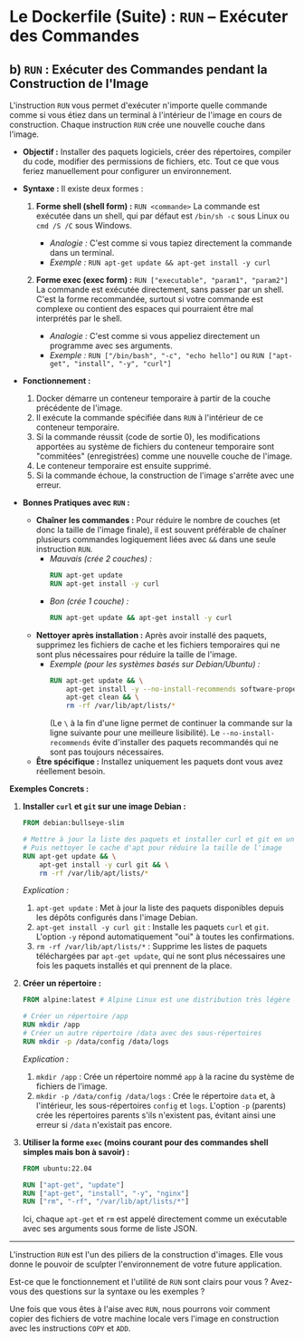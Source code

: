# Le Dockerfile (Suite) : `RUN` – Exécuter des Commandes

## b) `RUN` : Exécuter des Commandes pendant la Construction de l'Image

L'instruction `RUN` vous permet d'exécuter n'importe quelle commande comme si vous étiez dans un terminal à l'intérieur de l'image en cours de construction. Chaque instruction `RUN` crée une nouvelle couche dans l'image.

*   **Objectif :** Installer des paquets logiciels, créer des répertoires, compiler du code, modifier des permissions de fichiers, etc. Tout ce que vous feriez manuellement pour configurer un environnement.

*   **Syntaxe :** Il existe deux formes :
    1.  **Forme shell (shell form) :**
        `RUN <commande>`
        La commande est exécutée dans un shell, qui par défaut est `/bin/sh -c` sous Linux ou `cmd /S /C` sous Windows.
        *   *Analogie :* C'est comme si vous tapiez directement la commande dans un terminal.
        *   *Exemple :* `RUN apt-get update && apt-get install -y curl`

    2.  **Forme exec (exec form) :**
        `RUN ["executable", "param1", "param2"]`
        La commande est exécutée directement, sans passer par un shell. C'est la forme recommandée, surtout si votre commande est complexe ou contient des espaces qui pourraient être mal interprétés par le shell.
        *   *Analogie :* C'est comme si vous appeliez directement un programme avec ses arguments.
        *   *Exemple :* `RUN ["/bin/bash", "-c", "echo hello"]` ou `RUN ["apt-get", "install", "-y", "curl"]`

*   **Fonctionnement :**
    1.  Docker démarre un conteneur temporaire à partir de la couche précédente de l'image.
    2.  Il exécute la commande spécifiée dans `RUN` à l'intérieur de ce conteneur temporaire.
    3.  Si la commande réussit (code de sortie 0), les modifications apportées au système de fichiers du conteneur temporaire sont "commitées" (enregistrées) comme une nouvelle couche de l'image.
    4.  Le conteneur temporaire est ensuite supprimé.
    5.  Si la commande échoue, la construction de l'image s'arrête avec une erreur.

*   **Bonnes Pratiques avec `RUN` :**
    *   **Chaîner les commandes :** Pour réduire le nombre de couches (et donc la taille de l'image finale), il est souvent préférable de chaîner plusieurs commandes logiquement liées avec `&&` dans une seule instruction `RUN`.
        *   *Mauvais (crée 2 couches) :*
            ```dockerfile
            RUN apt-get update
            RUN apt-get install -y curl
            ```
        *   *Bon (crée 1 couche) :*
            ```dockerfile
            RUN apt-get update && apt-get install -y curl
            ```
    *   **Nettoyer après installation :** Après avoir installé des paquets, supprimez les fichiers de cache et les fichiers temporaires qui ne sont plus nécessaires pour réduire la taille de l'image.
        *   *Exemple (pour les systèmes basés sur Debian/Ubuntu) :*
            ```dockerfile
            RUN apt-get update && \
                apt-get install -y --no-install-recommends software-properties-common curl && \
                apt-get clean && \
                rm -rf /var/lib/apt/lists/*
            ```
            (Le `\` à la fin d'une ligne permet de continuer la commande sur la ligne suivante pour une meilleure lisibilité).
            Le `--no-install-recommends` évite d'installer des paquets recommandés qui ne sont pas toujours nécessaires.
    *   **Être spécifique :** Installez uniquement les paquets dont vous avez réellement besoin.

**Exemples Concrets :**

1.  **Installer `curl` et `git` sur une image Debian :**
    ```dockerfile
    FROM debian:bullseye-slim

    # Mettre à jour la liste des paquets et installer curl et git en une seule couche
    # Puis nettoyer le cache d'apt pour réduire la taille de l'image
    RUN apt-get update && \
        apt-get install -y curl git && \
        rm -rf /var/lib/apt/lists/*
    ```
    *Explication :*
    1.  `apt-get update` : Met à jour la liste des paquets disponibles depuis les dépôts configurés dans l'image Debian.
    2.  `apt-get install -y curl git` : Installe les paquets `curl` et `git`. L'option `-y` répond automatiquement "oui" à toutes les confirmations.
    3.  `rm -rf /var/lib/apt/lists/*` : Supprime les listes de paquets téléchargées par `apt-get update`, qui ne sont plus nécessaires une fois les paquets installés et qui prennent de la place.

2.  **Créer un répertoire :**
    ```dockerfile
    FROM alpine:latest # Alpine Linux est une distribution très légère

    # Créer un répertoire /app
    RUN mkdir /app
    # Créer un autre répertoire /data avec des sous-répertoires
    RUN mkdir -p /data/config /data/logs
    ```
    *Explication :*
    1.  `mkdir /app` : Crée un répertoire nommé `app` à la racine du système de fichiers de l'image.
    2.  `mkdir -p /data/config /data/logs` : Crée le répertoire `data` et, à l'intérieur, les sous-répertoires `config` et `logs`. L'option `-p` (parents) crée les répertoires parents s'ils n'existent pas, évitant ainsi une erreur si `/data` n'existait pas encore.

3.  **Utiliser la forme `exec` (moins courant pour des commandes shell simples mais bon à savoir) :**
    ```dockerfile
    FROM ubuntu:22.04

    RUN ["apt-get", "update"]
    RUN ["apt-get", "install", "-y", "nginx"]
    RUN ["rm", "-rf", "/var/lib/apt/lists/*"]
    ```
    Ici, chaque `apt-get` et `rm` est appelé directement comme un exécutable avec ses arguments sous forme de liste JSON.

---

L'instruction `RUN` est l'un des piliers de la construction d'images. Elle vous donne le pouvoir de sculpter l'environnement de votre future application.

Est-ce que le fonctionnement et l'utilité de `RUN` sont clairs pour vous ? Avez-vous des questions sur la syntaxe ou les exemples ?

Une fois que vous êtes à l'aise avec `RUN`, nous pourrons voir comment copier des fichiers de votre machine locale vers l'image en construction avec les instructions `COPY` et `ADD`.